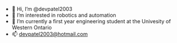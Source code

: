 - 👋 Hi, I’m @devpatel2003
- 👀 I’m interested in robotics and automation
- 🌱 I’m currently a first year engineering student at the Univesity of Western Ontario 
- 📫 devpatel2003@hotmail.com

<!---
devpatel2003/devpatel2003 is a ✨ special ✨ repository because its `README.md` (this file) appears on your GitHub profile.
You can click the Preview link to take a look at your changes.
--->
